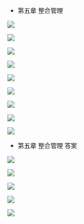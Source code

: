 * 第五章 整合管理

![](http://p1.bpimg.com/567571/3aa0a2b6ccc00fb8.jpg)




![](http://p1.bpimg.com/567571/a4a009faeb6cb27e.jpg)


![](http://p1.bpimg.com/567571/dd9fe3d44bafb1d5.jpg)


![](http://p1.bqimg.com/567571/790f3c875e34596c.jpg)


![](http://p1.bqimg.com/567571/c9a775ef36dea15f.jpg)


![](http://i1.piimg.com/567571/81b46fc8e2c32277.jpg)


![](http://p1.bqimg.com/567571/fb68d2b33bcad0c2.jpg)


![](http://p1.bpimg.com/567571/c8e3ee183ce7596a.jpg)


![](http://i1.piimg.com/567571/017d27ede13a7d96.jpg)






* 第五章 整合管理    答案




![](http://i1.piimg.com/567571/a6ca6487f8baf3ef.jpg)


![](http://p1.bpimg.com/567571/ae9867089f4d3afd.jpg)


![](http://i1.piimg.com/567571/ebbada38a5e5e70f.jpg)


![](http://p1.bqimg.com/567571/466b1be78558ab77.jpg)


![](http://p1.bqimg.com/567571/5e6d7d06475958e4.jpg)













```




```

